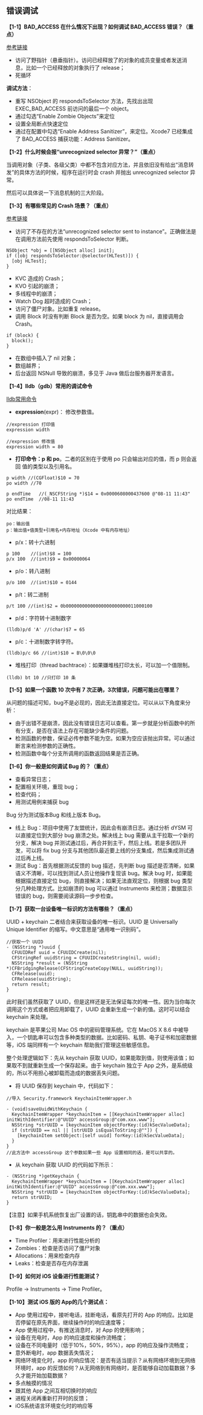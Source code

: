 ## 错误调试

**【1-1】BAD_ACCESS 在什么情况下出现？如何调试 BAD_ACCESS 错误？（重点）**

[参考链接](https://www.cnblogs.com/shinianshumu/articles/5679943.html)

* 访问了野指针（悬垂指针）。访问已经释放了的对象的成员变量或者发送消息，比如一个已经释放的对象执行了 release；
* 死循环

**调试方法**：

* 重写 NSObject 的 respondsToSelector 方法，先找出出现 EXEC_BAD_ACCESS 前访问的最后一个 object。
* 通过勾选“Enable Zombie Objects”来定位
* 设置全局断点快速定位
* 通过在配置中勾选“Enable Address Sanitizer”，来定位。Xcode7 已经集成了 BAD_ACCESS 捕获功能：Address Sanitizer。

**【1-2】什么时候会报“unrecognized selector 异常？”（重点）**

当调用对象（子类、各级父类）中都不包含对应方法，并且依旧没有给出“消息转发”的具体方法的时候，程序在运行时会 crash 并抛出 unrecognized selector 异常。

然后可以具体说一下消息机制的三大阶段。

**【1-3】有哪些常见的 Crash 场景？（重点）**

[参考链接](https://www.jianshu.com/p/74247ba1393f)

* 访问了不存在的方法“unrecognized selector sent to instance”。正确做法是在调用方法前先使用 respondsToSelector 判断。

```
NSObject *obj = [[NSObject alloc] init];
if ([obj respondsToSelector:@selector(HLTest)]) {
  [obj HLTest];
}
```
* KVC 造成的 Crash；
* KVO 引起的崩溃；
* 多线程中的崩溃；
* Watch Dog 超时造成的 Crash；
* 访问了僵尸对象。比如重复 release。
* 调用 Block 时没有判断 Block 是否为空。如果 block 为 nil，直接调用会 Crash。

```
if (block) {
  block();
}
```
* 在数组中插入了 nil 对象；
* 数组越界；
* 后台返回 NSNull 导致的崩溃，多见于 Java 做后台服务器开发语言。

**【1-4】lldb（gdb）常用的调试命令**

[lldb常用命令](https://www.cnblogs.com/hjltonyios/p/8878959.html)

* **expression**(expr)： 修改参数值。

```
//expression 打印值
expression width

//expression 修改值
expression width = 80
```

* **打印命令：p 和 po**。二者的区别在于使用 po 只会输出对应的值，而 p 则会返回 值的类型以及引用名。

```
p width //(CGFloat)$10 = 70
po width //70

p endTime   //(_NSCFString *)$14 = 0x0000608000437600 @"08-11 11:43"
po endTime  //08-11 11:43
```

对比结果：

```
po：输出值
p：输出值+值类型+引用名+内存地址（Xcode 中有内存地址）
```

* p/x：转十六进制

```
p 100    //(int)$8 = 100
p/x 100  //(int)$9 = 0x00000064
```
* p/o：转八进制

```
p/o 100  //(int)$10 = 0144
```

* p/t：转二进制

```
p/t 100 //(int)$2 = 0b00000000000000000000000011000100
```

* p/d：字符转十进制数字

```
(lldb)p/d 'A' //(char)$7 = 65
```

* p/c：十进制数字转字符。

```
(lldb)p/c 66 //(int)$10 = B\0\0\0
```

* 堆栈打印（thread bachtrace）：如果嫌堆栈打印太长，可以加一个值限制。

```
(lldb) bt 10 //只打印 10 条
```

**【1-5】如果一个函数 10 次中有 7 次正确，3次错误，问题可能出在哪里？**

从问题的描述可知，bug不是必现的，因此无法直接定位。可以从以下角度来分析：

* 由于出错不是崩溃，因此没有错误日志可以查看。第一步就是分析函数中的所有分支，是否在语法上存在可能缺少条件的问题。
* 检测函数的参数，保证必传参数不能为空。如果为空应该抛出异常。可以通过断言来检测参数的正确性。
* 检测函数中每个分支所调用的函数返回结果是否正确。

**【1-6】你一般是如何调试 Bug 的？（重点）**

* 查看异常日志；
* 配置相关环境，重现 bug；
* 检查代码；
* 用测试用例来捕获 bug

Bug 分为测试版本Bug 和线上版本 Bug。

* 线上 Bug：项目中使用了友盟统计，因此会有崩溃日志。通过分析 dYSM 可以直接定位到大部分 bug 崩溃之处。解决线上 bug 需要从主干拉取一个新的分支，解决 bug 并测试通过后，再合并到主干，然后上线。若是多团队开发，可以将 fix bug 分支与其他团队最近要上线的分支集成，然后集成测试通过后再上线。
* 测试 Bug：首先根据测试反馈的 bug 描述，先判断 bug 描述是否清晰，如果语义不清晰，可以找到测试人员让他操作复现该 bug。解决 bug 时，如果能根据描述直接定位 bug，则直接解决；如果无法直观定位，则根据 bug 类型分几种处理方式。比如崩溃的 bug 可以通过 Instruments 来检测；数据显示错误的 bug，则需要阅读源码一步步检查。

**【1-7】获取一台设备唯一标识的方法有哪些？（重点）**

UUID + keychain 二者结合来获取设备的唯一标识。UUID 是 Universally Unique Identifier 的缩写。中文意思是“通用唯一识别码”。

```
//获取一个 UUID
- (NSString *)uuid {
  CFUUIDRef uuid = CFUUIDCreate(nil);
  CFStringRef uuidString = CFUUIDCreateString(nil, uuid);
  NSString *result = (NSString *)CFBridgingRelease(CFStringCreateCopy(NULL, uuidString));
  CFRelease(uuid);
  CFRelease(uuidString);
  return result;
}
```

此时我们虽然获取了 UUID，但是这样还是无法保证每次的唯一性。因为当你每次调用这个方式或者把应用卸载了，UUID 会重新生成一个新的值。这时可以结合 keychain 来处理。

keychain 是苹果公司 Mac OS 中的密码管理系统。它在 MacOS X 8.6 中被导入，一个钥匙串可以包含多种类型的数据。比如密码、私钥、电子证书和加密数据等，iOS 端同样有一个 keychain 帮助我们管理这些敏感信息。

整个处理逻辑如下：先从 keychain 获取 UUID，如果能取到值，则使用该值；如果取不到就重新生成一个保存起来。由于 keychain 独立于 App 之外，是系统级的，所以不用担心被卸载而造成的数据丢失问题。

* 将 UUID 保存到 keychain 中，代码如下：

```
//导入 Security.framework KeychainItemWrapper.h

- (void)saveUuidWithKeychain {
  KeychainItemWrapper *keychainItem = [[KeychainItemWrapper alloc] initWithIdentifier:@"UUID" accessGroup:@"com.xxx.www"];
  NSString *strUUID = [keychainItem objectForKey:(id)kSecValueData];
  if (strUUID == nil || [strUUID isEqualToString:@""]) {
    [keychainItem setObject:[self uuid] forKey:(id)kSecValueData];
  }
}
//此方法中 accessGroup 这个参数如果一些 App 设置相同的话，是可以共享的。
```

* 从 keychain 获取 UUID 的代码如下所示：

```
- (NSString *)getKeychain {
  KeychainItemWrapper *keychainItem = [[KeychainItemWrapper alloc] initWithIdentifier:@"UUID" accessGroup:@"com.xxx.www"];
  NSString *strUUID = [keychainItem objectForKey:(id)kSecValueData];
  return strUUID;
}
```

【注意】如果手机系统恢复出厂设置的话，钥匙串中的数据也会失效。


**【1-8】你一般是怎么用 Instruments 的？（重点）**

* Time Profiler：用来进行性能分析的
* Zombies：检查是否访问了僵尸对象
* Allocations：用来检查内存
* Leaks：检查是否存在内存泄漏

**【1-9】如何对 iOS 设备进行性能测试？**

Profile -> Instruments -> Time Profiler。

**【1-10】测试 iOS 版的 App的几个测试点：**

* App 使用过程中，接听电话，挂断电话，看原先打开的 App 的响应。比如是否停留在原先界面，继续操作时的响应速度等；
* App 使用过程中，有推送消息时，对 App 的使用影响；
* 设备在充电时，App 的响应速度和操作流畅度；
* 设备在不同电量时（低于10%，50%，95%），app 的响应及操作流畅度；
* 意外断电时，app 数据丢失情况；
* 网络环境变化时，app 的响应情况：是否有适当提示？从有网络环境到无网络环境时，app 的反馈如何？从无网络到有网络时，是否能够自动加载数据？多久才能开始加载数据？
* 多点触摸的情况
* 跟其他 App 之间互相切换时的响应
* 进程关闭再重新打开时的反馈；
* iOS系统语言环境变化时的响应等








